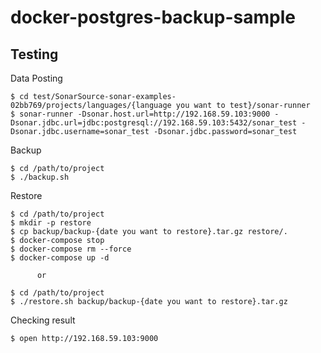 # docker-postgres-backup-sample

## Testing

Data Posting

    $ cd test/SonarSource-sonar-examples-02bb769/projects/languages/{language you want to test}/sonar-runner
    $ sonar-runner -Dsonar.host.url=http://192.168.59.103:9000 -Dsonar.jdbc.url=jdbc:postgresql://192.168.59.103:5432/sonar_test -Dsonar.jdbc.username=sonar_test -Dsonar.jdbc.password=sonar_test

Backup

    $ cd /path/to/project
    $ ./backup.sh

Restore

    $ cd /path/to/project
    $ mkdir -p restore
    $ cp backup/backup-{date you want to restore}.tar.gz restore/.
    $ docker-compose stop
    $ docker-compose rm --force
    $ docker-compose up -d

          or

    $ cd /path/to/project
    $ ./restore.sh backup/backup-{date you want to restore}.tar.gz

Checking result

    $ open http://192.168.59.103:9000

